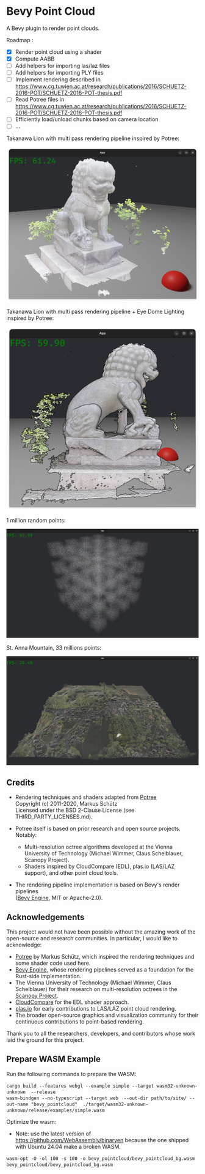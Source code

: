 # Bevy Point Cloud

A Bevy plugin to render point clouds.

Roadmap :

- [x] Render point cloud using a shader
- [x] Compute AABB
- [ ] Add helpers for importing las/laz files 
- [ ] Add helpers for importing PLY files
- [ ] Implement rendering described in https://www.cg.tuwien.ac.at/research/publications/2016/SCHUETZ-2016-POT/SCHUETZ-2016-POT-thesis.pdf 
- [ ] Read Potree files in https://www.cg.tuwien.ac.at/research/publications/2016/SCHUETZ-2016-POT/SCHUETZ-2016-POT-thesis.pdf
- [ ] Efficiently load/unload chunks based on camera location
- [ ] ...

Takanawa Lion with multi pass rendering pipeline inspired by Potree:

![Lion Takanawa](screenshots/lion_takanawa.copc.jpg)

Takanawa Lion with multi pass rendering pipeline + Eye Dome Lighting inspired by Potree:

![Lion Takanawa](screenshots/lion_takanawa.copc-edl.jpg)



1 million random points:

![1 million random points](screenshots/random_points.jpg)

St. Anna Mountain, 33 millions points:

![St. Anna Mountain, 33 millions points](screenshots/G_Sw_Anny.jpg)


## Credits

- Rendering techniques and shaders adapted from [Potree](https://github.com/potree/potree)  
  Copyright (c) 2011-2020, Markus Schütz  
  Licensed under the BSD 2-Clause License (see THIRD_PARTY_LICENSES.md).

- Potree itself is based on prior research and open source projects.  
  Notably:
    - Multi-resolution octree algorithms developed at the Vienna University of Technology (Michael Wimmer, Claus Scheiblauer, Scanopy Project).
    - Shaders inspired by CloudCompare (EDL), plas.io (LAS/LAZ support), and other point cloud tools.

- The rendering pipeline implementation is based on Bevy's render pipelines  
  ([Bevy Engine](https://bevyengine.org), MIT or Apache-2.0).

## Acknowledgements

This project would not have been possible without the amazing work of the open-source
and research communities. In particular, I would like to acknowledge:

- [Potree](https://github.com/potree/potree) by Markus Schütz, which inspired the
  rendering techniques and some shader code used here.
- [Bevy Engine](https://bevyengine.org), whose rendering pipelines served as a
  foundation for the Rust-side implementation.
- The Vienna University of Technology (Michael Wimmer, Claus Scheiblauer) for their
  research on multi-resolution octrees in the [Scanopy Project](http://www.cg.tuwien.ac.at/research/projects/Scanopy/).
- [CloudCompare](http://www.danielgm.net/cc/) for the EDL shader approach.
- [plas.io](http://plas.io/) for early contributions to LAS/LAZ point cloud rendering.
- The broader open-source graphics and visualization community for their continuous
  contributions to point-based rendering.

Thank you to all the researchers, developers, and contributors whose work laid the
ground for this project.

## Prepare WASM Example

Run the following commands to prepare the WASM:

```
cargo build --features webgl --example simple --target wasm32-unknown-unknown  --release
wasm-bindgen --no-typescript --target web  --out-dir path/to/site/ --out-name "bevy_pointcloud"  ./target/wasm32-unknown-unknown/release/examples/simple.wasm
```

Optimize the wasm:

- Note: use the latest version of https://github.com/WebAssembly/binaryen because the one shipped with Ubuntu 24.04 make a broken WASM.

```
wasm-opt -O -ol 100 -s 100 -o bevy_pointcloud/bevy_pointcloud_bg.wasm bevy_pointcloud/bevy_pointcloud_bg.wasm
```
